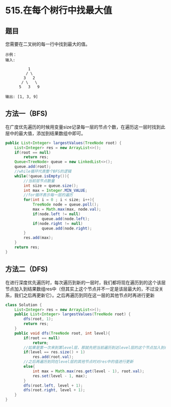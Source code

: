 # 515.在每个树行中找最大值

## 题目
您需要在二叉树的每一行中找到最大的值。


    示例：
    输入: 

              1
             / \
            3   2
           / \   \  
          5   3   9 

    输出: [1, 3, 9]

## 方法一（BFS)
在广度优先遍历的时候用变量size记录每一层的节点个数，在遍历这一层时找到此层中的最大值，添加到结果数组中即可。

```java
public List<Integer> largestValues(TreeNode root) {
    List<Integer> res = new ArrayList<>();
    if(root == null)
        return res;
    Queue<TreeNode> queue = new LinkedList<>();
    queue.add(root);
    //while循环代表整个BFS的逻辑
    while(!queue.isEmpty()){
        //当前层节点数量
        int size = queue.size();
        int max = Integer.MIN_VALUE;
        //for循环表示每一层的遍历
        for(int i = 0 ; i < size; i++){
            TreeNode node = queue.poll();
            max = Math.max(max, node.val);
            if(node.left != null)
                queue.add(node.left);
            if(node.right != null)
                queue.add(node.right);
        }
        res.add(max);
    }
    return res;
}
```

## 方法二（DFS)
在进行深度优先遍历时，每次遍历到新的一层时，我们都将现在遍历到的这个该层节点加入到结果数组res中（但其实上这个节点并不一定是该层最大的，不过没关系，我们之后再更新它）。之后再遍历到同在这一层的其他节点时再进行更新
```java
class Solution {
    List<Integer> res = new ArrayList<>();
    public List<Integer> largestValues(TreeNode root) {
        dfs(root, 1);
        return res;
    }
    public void dfs(TreeNode root, int level){
        if(root == null)
            return;
        //如果是第一次来到第level层，那就先把当前遍历到达level层的这个节点加入到结果数组res中
        if(level == res.size() + 1)
            res.add(root.val);
        //之后再遍历到同在level层的其他节点时对res中的值进行更新
        else{
            int max = Math.max(res.get(level - 1), root.val);
            res.set(level - 1, max);
        }
        dfs(root.left, level + 1);
        dfs(root.right, level + 1);
    }
}
```